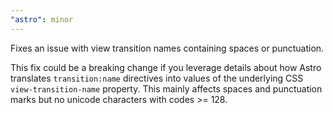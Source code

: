 ```yaml
---
"astro": minor
---
```


Fixes an issue with view transition names containing spaces or punctuation.

This fix could be a breaking change if you leverage details about how Astro translates `transition:name` directives into values of the underlying CSS `view-transition-name` property.
This mainly affects spaces and punctuation marks but no unicode characters with codes >= 128.
